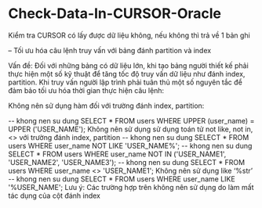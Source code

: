 # Check-Data-In-CURSOR-Oracle
Kiểm tra CURSOR  có lấy được dữ liệu không, nếu không thì trả về 1 bản ghi 

– Tối ưu hóa câu lệnh truy vấn với bảng đánh partition và index

Vấn đề: Đối với những bảng có dữ liệu lớn, khi tạo bảng người thiết kế phải thực hiện một số kỹ thuật để tăng tốc độ truy vấn dữ liệu như đánh index, partition. Khi truy vấn người lập trình phải tuân thủ một số nguyên tắc để đảm bảo tối ưu hóa thời gian thực hiện câu lệnh:

Không nên sử dụng hàm đối với trường đánh index, partition:
 
-- khong nen su dung
SELECT *
  FROM users
 WHERE UPPER (user_name) = UPPER ('USER_NAME');
Không nên sử dụng sử dụng toán tử not like, not in, <> với trường đánh index, partition
-- khong nen su dung
SELECT *
  FROM users
 WHERE user_name NOT LIKE 'USER_NAME%';
-- khong nen su dung
SELECT *
  FROM users
 WHERE user_name NOT IN ('USER_NAME1', 'USER_NAME2', 'USER_NAME3');
-- khong nen su dung
SELECT *
  FROM users
 WHERE user_name <> 'USER_NAME1';
Không nên sử dụng like ‘%str’
-- khong nen su dung
SELECT *
  FROM users
 WHERE user_name LIKE '%USER_NAME';
Lưu ý: Các trường hợp trên không nên sử dụng do làm mất tác dụng của cột đánh index
